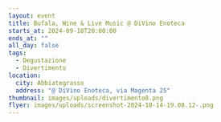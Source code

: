 ```yaml
---
layout: event
title: Bufala, Wine & Live Music @ DiVino Enoteca
starts_at: 2024-09-18T20:00:00
ends_at: ""
all_day: false
tags:
  - Degustazione
  - Divertimento
location:
  city: Abbiategrasso
  address: "@ DiVino Enoteca, via Magenta 25"
thumbnail: images/uploads/divertimento8.png
flyer: images/uploads/screenshot-2024-10-14-19.08.12-.png
---
```


